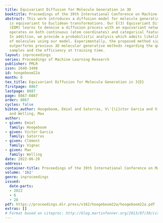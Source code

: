 ```yaml
---
title: Equivariant Diffusion for Molecule Generation in 3D
booktitle: Proceedings of the 39th International Conference on Machine Learning
abstract: This work introduces a diffusion model for molecule generation in 3D that
  is equivariant to Euclidean transformations. Our E(3) Equivariant Diffusion Model
  (EDM) learns to denoise a diffusion process with an equivariant network that jointly
  operates on both continuous (atom coordinates) and categorical features (atom types).
  In addition, we provide a probabilistic analysis which admits likelihood computation
  of molecules using our model. Experimentally, the proposed method significantly
  outperforms previous 3D molecular generative methods regarding the quality of generated
  samples and the efficiency at training time.
layout: inproceedings
series: Proceedings of Machine Learning Research
publisher: PMLR
issn: 2640-3498
id: hoogeboom22a
month: 0
tex_title: Equivariant Diffusion for Molecule Generation in 3{D}
firstpage: 8867
lastpage: 8887
page: 8867-8887
order: 8867
cycles: false
bibtex_author: Hoogeboom, Emiel and Satorras, V\'{\i}ctor Garcia and Vignac, Cl{\'e}ment
  and Welling, Max
author:
- given: Emiel
  family: Hoogeboom
- given: Vı́ctor Garcia
  family: Satorras
- given: Clément
  family: Vignac
- given: Max
  family: Welling
date: 2022-06-28
address:
container-title: Proceedings of the 39th International Conference on Machine Learning
volume: '162'
genre: inproceedings
issued:
  date-parts:
  - 2022
  - 6
  - 28
pdf: https://proceedings.mlr.press/v162/hoogeboom22a/hoogeboom22a.pdf
extras: []
# Format based on citeproc: http://blog.martinfenner.org/2013/07/30/citeproc-yaml-for-bibliographies/
---
```

